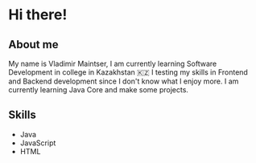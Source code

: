 # Hi there! 

## About me

My name is Vladimir Maintser, I am currently learning Software Development in college in Kazakhstan 🇰🇿
I testing my skills in Frontend and Backend development since I don't know what I enjoy more. I am currently learning Java Core and make some projects.

## Skills

- Java
- JavaScript
- HTML


<!---
vladimir-maintser84/vladimir-maintser84 is a ✨ special ✨ repository because its `README.md` (this file) appears on your GitHub profile.
You can click the Preview link to take a look at your changes.
--->
